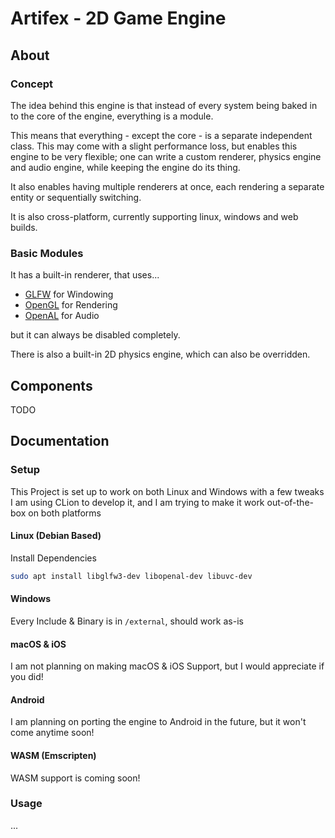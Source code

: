# Artifex - 2D Game Engine

## About

### Concept

The idea behind this engine is that instead of every system being baked in to the core of the engine, everything is a
module.

This means that everything - except the core - is a separate independent class.
This may come with a slight performance loss, but enables this engine to be very flexible; one can write a custom
renderer, physics engine and audio engine, while keeping the engine do its thing.

It also enables having multiple renderers at once, each rendering a separate entity or sequentially switching.

It is also cross-platform, currently supporting linux, windows and web builds.

### Basic Modules

It has a built-in renderer, that uses...

- [GLFW](www.glfw.org) for Windowing
- [OpenGL](www.opengl.org) for Rendering
- [OpenAL](https://www.openal-soft.org/) for Audio

but it can always be disabled completely.

There is also a built-in 2D physics engine, which can also be overridden.

## Components
TODO

## Documentation

### Setup

This Project is set up to work on both Linux and Windows with a few tweaks
I am using CLion to develop it, and I am trying to make it work out-of-the-box on both platforms

#### Linux (Debian Based)

Install Dependencies

```bash
sudo apt install libglfw3-dev libopenal-dev libuvc-dev
```

#### Windows

Every Include & Binary is in `/external`, should work as-is

#### macOS & iOS

I am not planning on making macOS & iOS Support, but I would appreciate if you did!

#### Android

I am planning on porting the engine to Android in the future, but it won't come anytime soon!

#### WASM (Emscripten)

WASM support is coming soon!

### Usage

...
